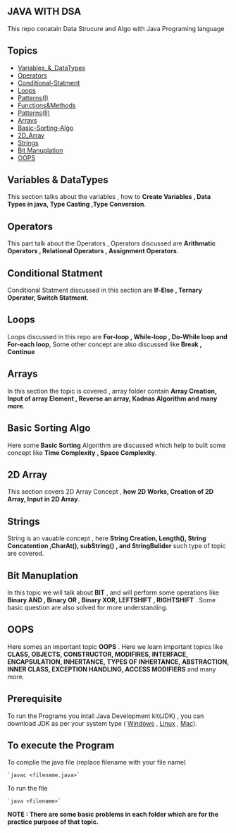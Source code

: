 ## JAVA WITH  DSA

This repo conatain Data Strucure and Algo with Java Programing language

## Topics 
- [Variables_&_DataTypes](https://github.com/Harshyadav02/Java-DSA/tree/main/01_Variables_%26_DataTypes) 
- [Operators](https://github.com/Harshyadav02/Java-DSA/tree/main/02_Operators)
- [Conditional-Statment](https://github.com/Harshyadav02/Java-DSA/tree/main/03_Conditional-Statment)
- [Loops](https://github.com/Harshyadav02/Java-DSA/tree/main/04_Loops) 
- [Patterns(I)](https://github.com/Harshyadav02/Java-DSA/tree/main/05_Patterns(I))
- [Functions&Methods](https://github.com/Harshyadav02/Java-DSA/tree/main/06_Functions%26Methods)
- [Patterns(II)](https://github.com/Harshyadav02/Java-DSA/tree/main/07_Patterns(II))
- [Arrays](https://github.com/Harshyadav02/Java-DSA/tree/main/08_Arrays)
- [Basic-Sorting-Algo](https://github.com/Harshyadav02/Java-DSA/tree/main/09_Basic-Sorting-Algo)
- [2D_Array](https://github.com/Harshyadav02/Java-DSA/tree/main/10_2D_Array)
- [Strings](https://github.com/Harshyadav02/Java-DSA/tree/main/11_Strings)
- [Bit Manuplation](https://github.com/Harshyadav02/Java-DSA/tree/main/12_Bit_Manuplation)
- [OOPS](https://github.com/Harshyadav02/Java-DSA/tree/main/13_Oops)

## Variables & DataTypes

This section talks about the variables , how to **Create Variables , Data Types in java, Type Casting ,Type Conversion**.

## Operators 
This part talk about the Operators , Operators discussed are **Arithmatic Operators , Relational Operators , Assignment Operators**.

## Conditional Statment 
Conditional Statment discussed in this section are **If-Else , Ternary Operator, Switch Statment**. 

## Loops 
Loops discussed in this repo are **For-loop , While-loop , Do-While loop and For-each loop**, Some other concept are also discussed like **Break , Continue** 

## Arrays 

In this section the topic is covered , array folder contain **Array Creation, Input of array Element , Reverse an array, Kadnas Algorithm and many more**.
## Basic Sorting Algo 
Here some **Basic Sorting** Algorithm are discussed which help to built some concept like **Time Complexity , Space Complexity**.

## 2D Array

This section covers 2D Array Concept , **how 2D Works, Creation of 2D Array, Input in 2D Array**.

## Strings 
String is an vauable concept , here **String Creation, Length(), String Concatention ,CharAt(), subString() , and StringBulider** such type of topic are covered.

## Bit Manuplation
In this topic we will talk about **BIT** , and will perform some operations like **Binary AND , Binary OR , Binary XOR, LEFTSHIFT , RIGHTSHIFT** . Some basic question are also solved for more understanding.

## OOPS
Here somes an important topic **OOPS** . Here we learn important topics like **CLASS, OBJECTS, CONSTRUCTOR, MODIFIRES, INTERFACE, ENCAPSULATION, INHERTANCE, TYPES OF INHERTANCE, ABSTRACTION, INNER CLASS, EXCEPTION HANDLING, ACCESS MODIFIERS** and many more. 
## Prerequisite 

To run the Programs you intall Java Development kit(JDK) , you can download JDK as per your system type ( [Windows](https://download.oracle.com/java/20/latest/jdk-20_windows-x64_bin.exe (sha256)) , [Linux](https://download.oracle.com/java/20/latest/jdk-20_linux-x64_bin.deb (sha256)) , [Mac](https://download.oracle.com/java/20/latest/jdk-20_macos-aarch64_bin.dmg (sha256))).

## To execute the Program 

 To complie the java file (replace filename with your file name)   
 
    `javac <filename.java>`  

 To run the file 
 
    `java <filename>` 

**NOTE : There are some basic problems in each folder which are for the practice purpose of that topic.**
